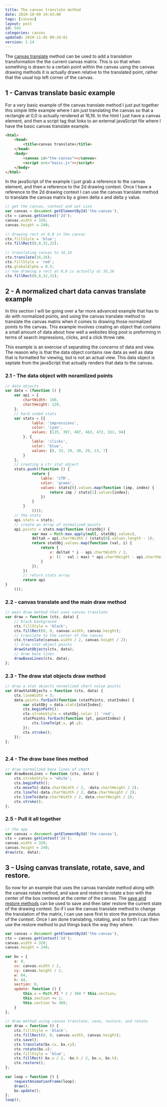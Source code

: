 ```yaml
---
title: The canvas translate method
date: 2019-10-09 19:43:00
tags: [canvas]
layout: post
id: 543
categories: canvas
updated: 2019-11-05 09:24:01
version: 1.14
---
```


The [canvas translate](https://developer.mozilla.org/en-US/docs/Web/API/CanvasRenderingContext2D/translate) method can be used to add a translation transformation the the current canvas matrix. This is so that when something is drawn to a certain point within the canvas using the canvas drawing methods it is actually drawn relative to the translated point, rather that the usual top left corner of the canvas.

<!-- more -->

## 1 - Canvas translate basic example

For a very basic example of the canvas translate method I just put together this simple little example where I am just translating the canvas so that a rectangle at 0,0 is actually rendered at 16,16. In the html I just have a canvas element, and then a script tag that links to an external javaScript file where I have the basic canvas translate example.

```html
<html>
    <head>
        <title>canvas translate</title>
    </head>
    <body>
        <canvas id="the-canvas"></canvas>
        <script src="basic.js"></script>
    </body>
</html>
```

In the javaScript of the example I just grab a reference to the canvas element, and then a reference to the 2d drawing context. Once I have a reference to the 2d drawing context I can use the canvas translate method to translate the canvas matrix by a given delta x and delta y value.

```js
// get the canvas, context and set size
var canvas = document.getElementById('the-canvas'),
ctx = canvas.getContext('2d');
canvas.width = 320;
canvas.height = 240;
 
// drawing rect at 0,0 in the canvas
ctx.fillStyle = 'blue';
ctx.fillRect(0,0,32,32);
 
// translating canvas to 16,16
ctx.translate(16,16);
ctx.fillStyle = 'red';
ctx.globalAlpha = 0.5;
// now drawing a rect at 0,0 is actually at 16,16
ctx.fillRect(0,0,32,32);
```

## 2 - A normalized chart data canvas translate example

In this section I will be going over a far more advanced example that has to do with normalized points, and using the canvas translate method to translate the canvas matrix when it comes to drawing those normalized points to the canvas. This example involves creating an object that contains a small amount of data about how well a websites blog post is preforming in terms of search impressions, clicks, and a click threw rate.

This example is an exercise of separating the concerns of data and view. The reason why is that the data object contains raw data as well as data that is formatted for viewing, but is not an actual view. This data object is septate from the javaScript that actually renders that data to the canvas.

### 2.1 - The data object with noramlized points

```js
// data objects
var data = (function () {
    var api = {
        chartWidth: 160,
        chartHeight: 120,
    };
    // hard coded stats
    var stats = [{
            lable: 'impressions',
            color: 'cyan',
            values: [125, 397, 487, 463, 472, 321, 94]
        }, {
            lable: 'clicks',
            color: 'blue',
            values: [9, 33, 29, 30, 29, 13, 7]
        }
    ];
    // creating a ctr stat object
    stats.push((function () {
            return {
                lable: 'CTR',
                color: 'green',
                values: stats[0].values.map(function (imp, index) {
                    return imp / stats[1].values[index];
                })
            }
        }
            ()));
    // the stats
    api.stats = stats;
    // create an array of normalized points
    api.points = stats.map(function (statObj) {
            var max = Math.max.apply(null, statObj.values),
            deltaX = api.chartWidth / (stats[0].values.length - 1);
            return statObj.values.map(function (val, i) {
                return {
                    x: deltaX * i - api.chartWidth / 2,
                    y: (1 - val / max) * api.chartHeight - api.chartHeight / 2
                }
            });
        })
        // return stats array
        return api
}
    ());
```

### 2.2 - canvas translate and the main draw method

```js
// main draw method that uses canvas translate
var draw = function (ctx, data) {
    // black background
    ctx.fillStyle = 'black';
    ctx.fillRect(0, 0, canvas.width, canvas.height);
    // translate to the center of the canvas
    ctx.translate(canvas.width / 2, canvas.height / 2);
    // draw stat object points
    drawStatObjects(ctx, data);
    // draw base lines
    drawBaseLines(ctx, data);
};
```

### 2.3 - The draw stat objects draw method

```js
// draw a stat objects normalized chart value points
var drawStatObjects = function (ctx, data) {
    ctx.lineWidth = 3;
    data.points.forEach(function (statPoints, statIndex) {
        var statObj = data.stats[statIndex];
        ctx.beginPath();
        ctx.strokeStyle = statObj.color || 'red';
        statPoints.forEach(function (pt, pointIndex) {
            ctx.lineTo(pt.x, pt.y);
        });
        ctx.stroke();
    });
};
 
 ```

### 2.4 - The draw base lines method

```js
// draw normalized base lines of chart
var drawBaseLines = function (ctx, data) {
    ctx.strokeStyle = 'white';
    ctx.beginPath();
    ctx.moveTo(-data.chartWidth / 2, -data.chartHeight / 2);
    ctx.lineTo(-data.chartWidth / 2, data.chartHeight / 2);
    ctx.lineTo(data.chartWidth / 2, data.chartHeight / 2);
    ctx.stroke();
};
```

### 2.5 - Pull it all together

```js
// the app
var canvas = document.getElementById('the-canvas'),
ctx = canvas.getContext('2d');
canvas.width = 320;
canvas.height = 240;
draw(ctx, data);
```

## 3 - Using canvas translate, rotate, save, and restore.

So now for an example that uses the canvas translate method along with the canvas rotate method, and save and restore to rotate a box with the center of the box centered at the center of the canvas. The [save and restore methods](/2019/08/14/canvas-save/) can be used to save and then later restore the current state of the drawing context. So if I use the canvas translate method to change the translation of the matrix, I can use save first to store the previous status of the context. Once I am done translating, rotating, and so forth I can then use the restore method to put things back the way they where.

```js
var canvas = document.getElementById('the-canvas'),
ctx = canvas.getContext('2d');
canvas.width = 320;
canvas.height = 240;
 
var bx = {
    a: 0,
    cx: canvas.width / 2,
    cy: canvas.height / 2,
    w: 64,
    h: 64,
    section: 0,
    update: function () {
        this.a = Math.PI * 2 / 360 * this.section;
        this.section += 1;
        this.section %= 360;
    }
};
 
// draw method using canvas translate, save, restore, and rotate
var draw = function () {
    ctx.fillStyle = 'black';
    ctx.fillRect(0, 0, canvas.width, canvas.height);
    ctx.save();
    ctx.translate(bx.cx, bx.cy);
    ctx.rotate(bx.a);
    ctx.fillStyle = 'blue';
    ctx.fillRect(-bx.w / 2, -bx.h / 2, bx.w, bx.h);
    ctx.restore();
};
 
var loop = function () {
    requestAnimationFrame(loop);
    draw();
    bx.update();
};
loop();
```
